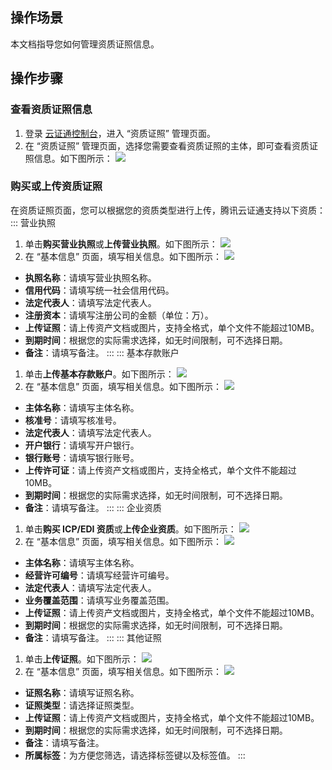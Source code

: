 ## 操作场景
本文档指导您如何管理资质证照信息。

## 操作步骤
### 查看资质证照信息
1. 登录 [云证通控制台](https://console.cloud.tencent.com/tdcp/license)，进入 “资质证照” 管理页面。
2. 在 “资质证照” 管理页面，选择您需要查看资质证照的主体，即可查看资质证照信息。如下图所示：
![](https://main.qcloudimg.com/raw/a62af2aa215d1ea6da09080ce5b73275.png)


### 购买或上传资质证照
在资质证照页面，您可以根据您的资质类型进行上传，腾讯云证通支持以下资质：
<dx-tabs>
::: 营业执照
1. 单击**购买营业执照**或**上传营业执照**。如下图所示：
![](https://main.qcloudimg.com/raw/acf2e913fee3389fb977409103faf959.png)
2. 在 “基本信息” 页面，填写相关信息。如下图所示：
![](https://main.qcloudimg.com/raw/d7cce7e2c5d0a1c6b8499d3401e0a56e.png)
 - **执照名称**：请填写营业执照名称。
 - **信用代码**：请填写统一社会信用代码。
 - **法定代表人**：请填写法定代表人。
 - **注册资本**：请填写注册公司的金额（单位：万）。
 - **上传证照**：请上传资产文档或图片，支持全格式，单个文件不能超过10MB。
 - **到期时间**：根据您的实际需求选择，如无时间限制，可不选择日期。
 - **备注**：请填写备注。
:::
::: 基本存款账户
1. 单击**上传基本存款账户**。如下图所示：
![](https://main.qcloudimg.com/raw/5cbb90e3524ea677debe0bcdc13e8443.png)
2. 在 “基本信息” 页面，填写相关信息。如下图所示：
![](https://main.qcloudimg.com/raw/4855008df78ff773f2abbfbcd7540f4e.png)
 - **主体名称**：请填写主体名称。
 - **核准号**：请填写核准号。
 - **法定代表人**：请填写法定代表人。
 - **开户银行**：请填写开户银行。
 - **银行账号**：请填写银行账号。
 - **上传许可证**：请上传资产文档或图片，支持全格式，单个文件不能超过10MB。
 - **到期时间**：根据您的实际需求选择，如无时间限制，可不选择日期。
 - **备注**：请填写备注。
::: 
::: 企业资质
1. 单击**购买 ICP/EDI 资质**或**上传企业资质**。如下图所示：
![](https://main.qcloudimg.com/raw/ec11b6ed801689d101009eb3e337f8ba.png)
2. 在 “基本信息” 页面，填写相关信息。如下图所示：
![](https://main.qcloudimg.com/raw/21963acd4fbdae22817df82bcfbf8160.png)
 - **主体名称**：请填写主体名称。
 - **经营许可编号**：请填写经营许可编号。
 - **法定代表人**：请填写法定代表人。
 - **业务覆盖范围**：请填写业务覆盖范围。
 - **上传证照**：请上传资产文档或图片，支持全格式，单个文件不能超过10MB。
 - **到期时间**：根据您的实际需求选择，如无时间限制，可不选择日期。
 - **备注**：请填写备注。
:::
::: 其他证照
1. 单击**上传证照**。如下图所示：
![](https://main.qcloudimg.com/raw/c00bafb8a9e0ed9782d9cd42b5216105.png)
2. 在 “基本信息” 页面，填写相关信息。如下图所示：
![](https://main.qcloudimg.com/raw/2a6a5ce96650e19558418ccb80911174.png)
 - **证照名称**：请填写证照名称。
 - **证照类型**：请选择证照类型。
 - **上传证照**：请上传资产文档或图片，支持全格式，单个文件不能超过10MB。
 - **到期时间**：根据您的实际需求选择，如无时间限制，可不选择日期。
 - **备注**：请填写备注。
 - **所属标签**：为方便您筛选，请选择标签键以及标签值。
:::
</dx-tabs>





